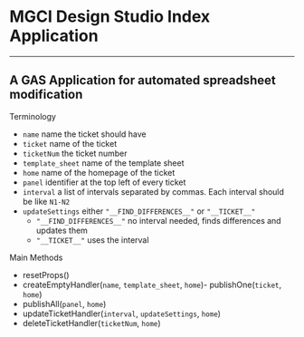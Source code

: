 # MGCI Design Studio Index Application
___
## A GAS Application for automated spreadsheet modification

Terminology
- `name` name the ticket should have
- `ticket` name of the ticket
- `ticketNum` the ticket number
- `template_sheet` name of the template sheet
- `home` name of the homepage of the ticket
- `panel` identifier at the top left of every ticket
- `interval` a list of intervals separated by commas. Each interval should be like `N1-N2`
- `updateSettings` either `"__FIND_DIFFERENCES__"` or `"__TICKET__"`
	- `"__FIND_DIFFERENCES__"` no interval needed, finds differences and updates them
	- `"__TICKET__"` uses the interval

Main Methods
- resetProps()
- createEmptyHandler(`name`, `template_sheet`, `home`)- publishOne(`ticket`, `home`)
- publishAll(`panel`, `home`)
- updateTicketHandler(`interval`, `updateSettings`, `home`)
- deleteTicketHandler(`ticketNum`, `home`)
